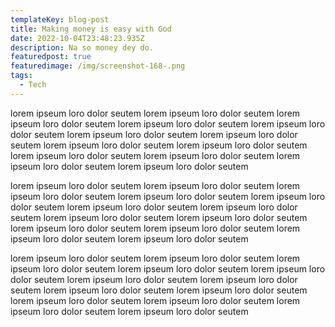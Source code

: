 ```yaml
---
templateKey: blog-post
title: Making money is easy with God
date: 2022-10-04T23:48:23.935Z
description: Na so money dey do.
featuredpost: true
featuredimage: /img/screenshot-168-.png
tags:
  - Tech
---
```

l﻿orem ipseum loro dolor seutem l﻿orem ipseum loro dolor seutem l﻿orem ipseum loro dolor seutem l﻿orem ipseum loro dolor seutem l﻿orem ipseum loro dolor seutem l﻿orem ipseum loro dolor seutem l﻿orem ipseum loro dolor seutem l﻿orem ipseum loro dolor seutem l﻿orem ipseum loro dolor seutem l﻿orem ipseum loro dolor seutem l﻿orem ipseum loro dolor seutem l﻿orem ipseum loro dolor seutem l﻿orem ipseum loro dolor seutem 

l﻿orem ipseum loro dolor seutem l﻿orem ipseum loro dolor seutem l﻿orem ipseum loro dolor seutem l﻿orem ipseum loro dolor seutem l﻿orem ipseum loro dolor seutem l﻿orem ipseum loro dolor seutem l﻿orem ipseum loro dolor seutem l﻿orem ipseum loro dolor seutem l﻿orem ipseum loro dolor seutem l﻿orem ipseum loro dolor seutem l﻿orem ipseum loro dolor seutem l﻿orem ipseum loro dolor seutem l﻿orem ipseum loro dolor seutem 

l﻿orem ipseum loro dolor seutem l﻿orem ipseum loro dolor seutem l﻿orem ipseum loro dolor seutem l﻿orem ipseum loro dolor seutem l﻿orem ipseum loro dolor seutem l﻿orem ipseum loro dolor seutem l﻿orem ipseum loro dolor seutem l﻿orem ipseum loro dolor seutem l﻿orem ipseum loro dolor seutem l﻿orem ipseum loro dolor seutem l﻿orem ipseum loro dolor seutem l﻿orem ipseum loro dolor seutem l﻿orem ipseum loro dolor seutem